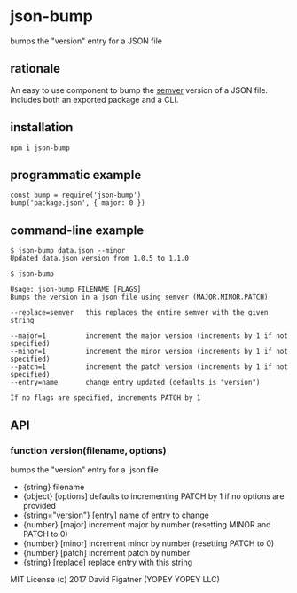 # json-bump
bumps the "version" entry for a JSON file

## rationale

An easy to use component to bump the [semver](http://semver.org/) version of a JSON file. Includes both an exported package and a CLI.

## installation

    npm i json-bump

## programmatic example

    const bump = require('json-bump')
    bump('package.json', { major: 0 })

## command-line example

    $ json-bump data.json --minor
    Updated data.json version from 1.0.5 to 1.1.0

    $ json-bump

    Usage: json-bump FILENAME [FLAGS]
    Bumps the version in a json file using semver (MAJOR.MINOR.PATCH)

    --replace=semver   this replaces the entire semver with the given string

    --major=1          increment the major version (increments by 1 if not specified)
    --minor=1          increment the minor version (increments by 1 if not specified)
    --patch=1          increment the patch version (increments by 1 if not specified)
    --entry=name       change entry updated (defaults is "version")

    If no flags are specified, increments PATCH by 1

## API

### function version(filename, options)
bumps the "version" entry for a .json file
- {string} filename
- {object} [options] defaults to incrementing PATCH by 1 if no options are provided
- {string="version"} [entry] name of entry to change
- {number} [major] increment major by number (resetting MINOR and PATCH to 0)
- {number} [minor] increment minor by number (resetting PATCH to 0)
- {number} [patch] increment patch by number
- {string} [replace] replace entry with this string

MIT License
(c) 2017 David Figatner (YOPEY YOPEY LLC)